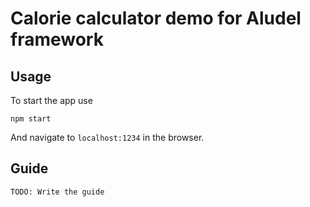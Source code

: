 # Calorie calculator demo for Aludel framework

## Usage

To start the app use

```
npm start
```

And navigate to `localhost:1234` in the browser.

## Guide

`TODO: Write the guide`
